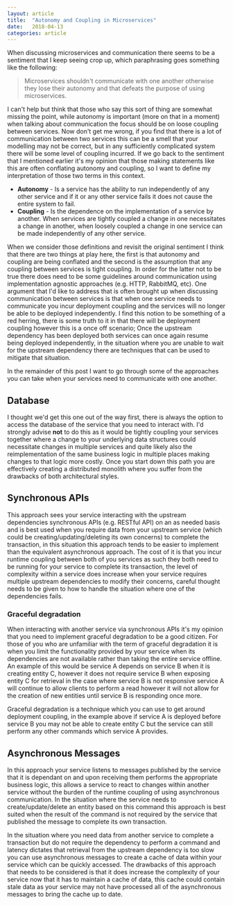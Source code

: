 ```yaml
---
layout: article
title:  "Autonomy and Coupling in Microservices"
date:   2018-04-13
categories: article
---
```


When discussing microservices and communication there seems to be a sentiment that I keep seeing crop up, which paraphrasing goes something like the following:

> Microservices shouldn't communicate with one another otherwise they lose their autonomy and that defeats the purpose of using microservices.

I can't help but think that those who say this sort of thing are somewhat missing the point, while autonomy is important (more on that in a moment) when talking about communication the focus should be on loose coupling between services. Now don't get me wrong, if you find that there is a lot of communication between two services this can be a smell that your modelling may not be correct, but in any sufficiently complicated system there will be some level of coupling incurred. If we go back to the sentiment that I mentioned earlier it's my opinion that those making statements like this are often conflating autonomy and coupling, so I want to define my interpretation of those two terms in this context.

* **Autonomy** - Is a service has the ability to run independently of any other service and if it or any other service fails it does not cause the entire system to fail.
* **Coupling** - Is the dependence on the implementation of a service by another. When services are tightly coupled a change in one necessitates a change in another, when loosely coupled a change in one service can be made independently of any other service.

When we consider those definitions and revisit the original sentiment I think that there are two things at play here, the first is that autonomy and coupling are being conflated and the second is the assumption that any coupling between services is tight coupling. In order for the latter not to be true there does need to be some guidelines around communication using implementation agnostic approaches (e.g. HTTP, RabbitMQ, etc). One argument that I'd like to address that is often brought up when discussing communication between services is that when one service needs to communicate you incur deployment coupling and the services will no longer be able to be deployed independently. I find this notion to be something of a red herring, there is some truth to it in that there will be deployment coupling however this is a once off scenario; Once the upstream dependency has been deployed both services can once again resume being deployed independently, in the situation where you are unable to wait for the upstream dependency there are techniques that can be used to mitigate that situation.

In the remainder of this post I want to go through some of the approaches you can take when your services need to communicate with one another.

## Database

I thought we'd get this one out of the way first, there is always the option to access the database of the service that you need to interact with. I'd strongly advise **not** to do this as it would be tightly coupling your services together where a change to your underlying data structures could necessitate changes in multiple services and quite likely also the reimplementation of the same business logic in multiple places making changes to that logic more costly. Once you start down this path you are effectively creating a distributed monolith where you suffer from the drawbacks of both architectural styles.

## Synchronous APIs

This approach sees your service interacting with the upstream dependencies synchronous APIs (e.g. RESTful API) on an as needed basis and is best used when you require data from your upstream service (which could be creating/updating/deleting its own concerns) to complete the transaction, in this situation this approach tends to be easier to implement than the equivalent asynchronous approach. The cost of it is that you incur runtime coupling between both of you services as such they both need to be running for your service to complete its transaction, the level of complexity within a service does increase when your service requires multiple upstream dependencies to modify their concerns, careful thought needs to be given to how to handle the situation where one of the dependencies fails.

### Graceful degradation

When interacting with another service via synchronous APIs it's my opinion that you need to implement graceful degradation to be a good citizen. For those of you who are unfamiliar with the term of graceful degradation it is when you limit the functionality provided by your service when its dependencies are not available rather than taking the entire service offline. An example of this would be service A depends on service B when it is creating entity C, however it does not require service B when exposing entity C for retrieval in the case where service B is not responsive service A will continue to allow clients to perform a read however it will not allow for the creation of new entities until service B is responding once more.

Graceful degradation is a technique which you can use to get around deployment coupling, in the example above if service A is deployed before service B you may not be able to create entity C but the service can still perform any other commands which service A provides.

## Asynchronous Messages

In this approach your service listens to messages published by the service that it is dependant on and upon receiving them performs the appropriate business logic, this allows a service to react to changes within another service without the burden of the runtime coupling of using asynchronous communication. In the situation where the service needs to create/update/delete an entity based on this command this approach is best suited when the result of the command is not required by the service that published the message to complete its own transaction.

In the situation where you need data from another service to complete a transaction but do not require the dependency to perform a command and latency dictates that retrieval from the upstream dependency is too slow you can use asynchronous messages to create a cache of data within your service which can be quickly accessed. The drawbacks of this approach that needs to be considered is that it does increase the complexity of your service now that it has to maintain a cache of data, this cache could contain stale data as your service may not have processed all of the asynchronous messages to bring the cache up to date.
